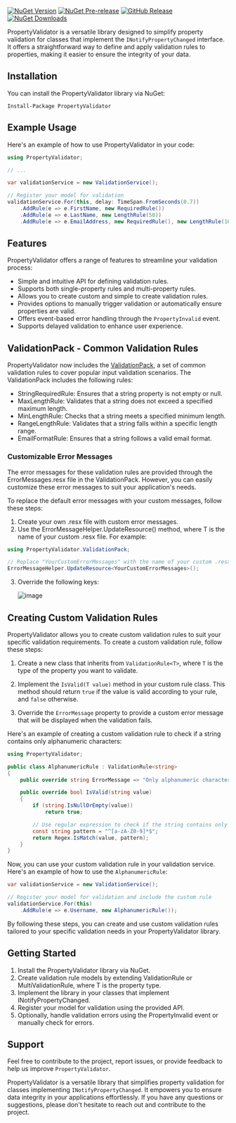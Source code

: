 [![NuGet Version](https://img.shields.io/nuget/v/PropertyValidator.svg)](https://www.nuget.org/packages/PropertyValidator/)
[![NuGet Pre-release](https://img.shields.io/nuget/vpre/PropertyValidator.svg)](https://www.nuget.org/packages/PropertyValidator/)
[![GitHub Release](https://img.shields.io/github/release/mr5z/PropertyValidator.svg?style=flat)](https://github.com/mr5z/PropertyValidator/packages/385702)
[![NuGet Downloads](https://img.shields.io/nuget/dt/PropertyValidator.svg)](https://www.nuget.org/packages/PropertyValidator/)

PropertyValidator is a versatile library designed to simplify property validation for classes that implement the `INotifyPropertyChanged` interface. It offers a straightforward way to define and apply validation rules to properties, making it easier to ensure the integrity of your data.

## Installation

You can install the PropertyValidator library via NuGet:

```shell
Install-Package PropertyValidator
```

## Example Usage
Here's an example of how to use PropertyValidator in your code:

```csharp
using PropertyValidator;

// ...

var validationService = new ValidationService();

// Register your model for validation
validationService.For(this, delay: TimeSpan.FromSeconds(0.7))
    .AddRule(e => e.FirstName, new RequiredRule())
    .AddRule(e => e.LastName, new LengthRule(50))
    .AddRule(e => e.EmailAddress, new RequiredRule(), new LengthRule(100), new EmailFormatRule());
```

## Features
PropertyValidator offers a range of features to streamline your validation process:

- Simple and intuitive API for defining validation rules.
- Supports both single-property rules and multi-property rules.
- Allows you to create custom and simple to create validation rules.
- Provides options to manually trigger validation or automatically ensure properties are valid.
- Offers event-based error handling through the `PropertyInvalid` event.
- Supports delayed validation to enhance user experience.

## ValidationPack - Common Validation Rules
PropertyValidator now includes the [ValidationPack](https://github.com/mr5z/PropertyValidator.ValidationPack), a set of common validation rules to cover popular input validation scenarios. The ValidationPack includes the following rules:
- StringRequiredRule: Ensures that a string property is not empty or null.
- MaxLengthRule: Validates that a string does not exceed a specified maximum length.
- MinLengthRule: Checks that a string meets a specified minimum length.
- RangeLengthRule: Validates that a string falls within a specific length range.
- EmailFormatRule: Ensures that a string follows a valid email format.

### Customizable Error Messages
The error messages for these validation rules are provided through the ErrorMessages.resx file in the ValidationPack. However, you can easily customize these error messages to suit your application's needs.

To replace the default error messages with your custom messages, follow these steps:
1. Create your own .resx file with custom error messages.
2. Use the ErrorMessageHelper.UpdateResource<T>() method, where T is the name of your custom .resx file. For example:
```csharp
using PropertyValidator.ValidationPack;

// Replace "YourCustomErrorMessages" with the name of your custom .resx file
ErrorMessageHelper.UpdateResource<YourCustomErrorMessages>();
```
3. Override the following keys:

   ![image](https://github.com/mr5z/PropertyValidator/assets/6318395/8fc0f0c8-02eb-460e-9acc-f63eb4de7653)


## Creating Custom Validation Rules
PropertyValidator allows you to create custom validation rules to suit your specific validation requirements. To create a custom validation rule, follow these steps:

1. Create a new class that inherits from `ValidationRule<T>`, where `T` is the type of the property you want to validate.

2. Implement the `IsValid(T value)` method in your custom rule class. This method should return `true` if the value is valid according to your rule, and `false` otherwise.

3. Override the `ErrorMessage` property to provide a custom error message that will be displayed when the validation fails.

Here's an example of creating a custom validation rule to check if a string contains only alphanumeric characters:

```csharp
using PropertyValidator;

public class AlphanumericRule : ValidationRule<string>
{
    public override string ErrorMessage => "Only alphanumeric characters are allowed.";

    public override bool IsValid(string value)
    {
        if (string.IsNullOrEmpty(value))
            return true;

        // Use regular expression to check if the string contains only alphanumeric characters
        const string pattern = "^[a-zA-Z0-9]*$";
        return Regex.IsMatch(value, pattern);
    }
}
```
Now, you can use your custom validation rule in your validation service. Here's an example of how to use the `AlphanumericRule`:

```csharp
var validationService = new ValidationService();

// Register your model for validation and include the custom rule
validationService.For(this)
    .AddRule(e => e.Username, new AlphanumericRule());
```
By following these steps, you can create and use custom validation rules tailored to your specific validation needs in your PropertyValidator library.

## Getting Started
1. Install the PropertyValidator library via NuGet.
2. Create validation rule models by extending ValidationRule<T> or MultiValidationRule<T>, where T is the property type.
3. Implement the library in your classes that implement INotifyPropertyChanged.
4. Register your model for validation using the provided API.
5. Optionally, handle validation errors using the PropertyInvalid event or manually check for errors.

## Support
Feel free to contribute to the project, report issues, or provide feedback to help us improve `PropertyValidator`.

PropertyValidator is a versatile library that simplifies property validation for classes implementing `INotifyPropertyChanged`. It empowers you to ensure data integrity in your applications effortlessly. If you have any questions or suggestions, please don't hesitate to reach out and contribute to the project.
